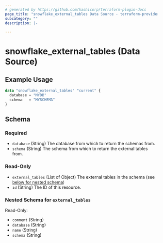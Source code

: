 ```yaml
---
# generated by https://github.com/hashicorp/terraform-plugin-docs
page_title: "snowflake_external_tables Data Source - terraform-provider-snowflake"
subcategory: ""
description: |-
  
---
```


# snowflake_external_tables (Data Source)



## Example Usage

```terraform
data "snowflake_external_tables" "current" {
  database = "MYDB"
  schema   = "MYSCHEMA"
}
```

<!-- schema generated by tfplugindocs -->
## Schema

### Required

- `database` (String) The database from which to return the schemas from.
- `schema` (String) The schema from which to return the external tables from.

### Read-Only

- `external_tables` (List of Object) The external tables in the schema (see [below for nested schema](#nestedatt--external_tables))
- `id` (String) The ID of this resource.

<a id="nestedatt--external_tables"></a>
### Nested Schema for `external_tables`

Read-Only:

- `comment` (String)
- `database` (String)
- `name` (String)
- `schema` (String)


